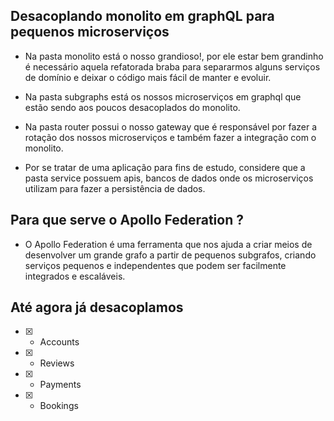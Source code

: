 ## Desacoplando monolito em graphQL para pequenos microserviços

- Na pasta monolito está o nosso grandioso!, por ele estar bem grandinho é necessário aquela refatorada braba para separarmos alguns serviços de domínio e deixar o código mais fácil de manter e evoluir.

- Na pasta subgraphs está os nossos microserviços em graphql que estão sendo aos poucos desacoplados do monolito.

- Na pasta router possui o nosso gateway que é responsável por fazer a rotação dos nossos microserviços e também fazer a integração com o monolito.

- Por se tratar de uma aplicação para fins de estudo, considere que a pasta service possuem apis, bancos de dados onde os microserviços utilizam para fazer a persistência de dados.

## Para que serve o Apollo Federation ?

 - O Apollo Federation é uma ferramenta que nos ajuda a criar meios de desenvolver um grande grafo a partir de pequenos subgrafos, criando serviços pequenos e independentes que podem ser facilmente integrados e escaláveis.

## Até agora já desacoplamos
- [x] - Accounts 
- [x] - Reviews
- [x] - Payments
- [x] - Bookings